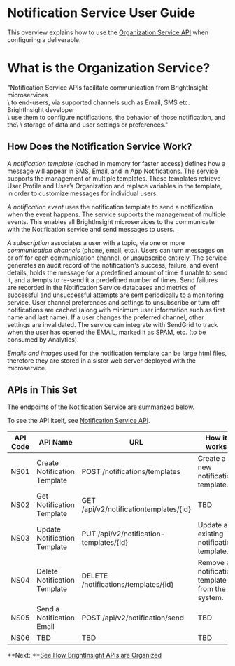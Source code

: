# Notification Service User Guide

This overview explains how to use the [Organization Service API](reference/NotificationServiceAPI.yml) when configuring a deliverable. 

# What is the Organization Service?
"Notification Service APIs facilitate communication from BrightInsight microservices\
    \ to end-users, via supported channels such as Email, SMS etc. BrightInsight developer\
    \ use them to configure notifications, the behavior of those notification, and the\ 
    \ storage of data and user settings or preferences.\"

## How Does the Notification Service Work?
*A notification template* (cached in memory for faster access) defines how a message will appear in SMS, Email, and in App Notifications. The service supports the management of multiple templates. These templates retrieve User Profile and User’s Organization and replace variables in the template, in order to customize messages for individual users. 

*A notification event* uses the notification template to send a notification when the event happens. The service supports the management of multiple events. This enables all BrightInsight microservices to the communicate with the Notification service and send messages to users. 

*A subscription* associates a user with a topic, via one or more *communication channels* (phone, email, etc.). Users can turn messages on or off for each communication channel, or unsubscribe entirely. The service generates an audit record of the notification's success, failure, and event details, holds the message for a predefined amount of time if unable to send it, and attempts to re-send it a predefined number of times. Send failures are recorded in the Notification Service databases and metrics of successful and unsuccessful attempts are sent periodically to a monitoring service. User channel preferences and settings to unsubscribe or turn off notifications are cached (along with minimum user information such as first name and last name). If a user changes the preferred channel, other settings are invalidated.  The service can integrate with SendGrid to track when the user has opened the EMAIL, marked it as SPAM, etc. (to be consumed by Analytics).

*Emails and images* used for the notification template can be large html files, therefore they are stored in a sister web server deployed with the microservice.

## APIs in This Set
The endpoints of the Notification Service are summarized below. 

To see the API itself, see [Notification Service API](reference/NotificationServiceYAML.yml).

API Code	| API Name	| URL   	|How it works	| Use for
----------|-----------|---------|-------------|---------
NS01	| Create Notification Template 	| POST /notifications/templates	| Create a new notification template.	|  TBD
NS02	| Get Notification Template 	| GET /api/v2/notificationtemplates/{id} | TBD	|  TBD
NS03	| Update Notification Template 	| PUT /api/v2/notification-templates/{id} | Update an existing notification template.	|  TBD
NS04	| Delete Notification Template 	| DELETE /notifications/templates/{id} | Remove a notification template from the system.	|  TBD
NS05	| Send a Notification Email 	| POST /api/v2/notification/send	| TBD	|  TBD
NS06	| TBD 	| TBD	| TBD	|  TBD

**Next: **[See How BrightInsight APIs are Organized](../docs/HowBrightInsightAPIsareOrganized.md)